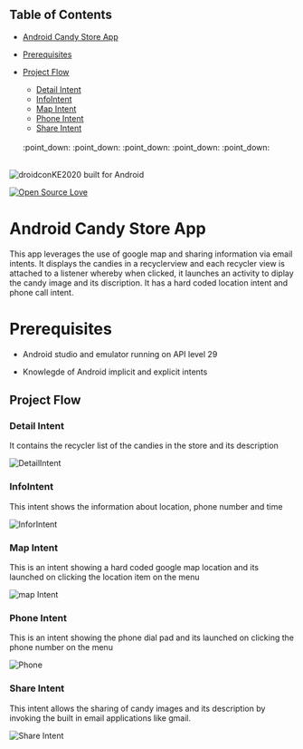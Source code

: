 ## Table of Contents

  - [Android Candy Store App](#android-candy-store-app)
  - [Prerequisites](#prerequisites)
  - [Project Flow](#project-flow)
    - [Detail Intent](#detail-intent)
    - [InfoIntent](#inforintent)
    - [Map Intent](#map-intent)
    - [Phone Intent](#phone-intent)
    - [Share Intent](#share-intent)
    
    <br>
    :point_down: :point_down: :point_down: :point_down: :point_down:
    
    
<br>

   <img align="center" src="https://forthebadge.com/images/badges/built-for-android.svg" alt="droidconKE2020 built for Android">


[![Open Source Love](https://badges.frapsoft.com/os/v1/open-source.svg?v=103)](https://github.com/ochudidesterio/AAD-candy-coded)


# Android Candy Store App

This app leverages the use of google map and sharing information via email intents. It displays the candies in a recyclerview and each recycler view is attached to a 
listener whereby when clicked, it launches an activity to diplay the candy image and its discription. It has a hard coded location intent and phone call intent.

# Prerequisites

- Android studio and emulator running on API level 29

- Knowlegde of Android implicit and explicit intents


## Project Flow


### Detail Intent


It contains the recycler list of the candies in the store and its description


![DetailIntent](https://github.com/ochudidesterio/AAD-candy-coded/blob/master/images/DetailIntent.png?raw=true)



### InfoIntent


This intent shows the information about location, phone number and time


![InforIntent](https://github.com/ochudidesterio/AAD-candy-coded/blob/master/images/InfoIntent.png?raw=true)


### Map Intent


This is an intent showing a hard coded google map location and its launched on clicking the location item on the menu


![map Intent](https://github.com/ochudidesterio/AAD-candy-coded/blob/master/images/MapIntent.png?raw=true)



### Phone Intent


This is an intent showing the phone dial pad and its launched on clicking the phone number on the menu


![Phone](https://github.com/ochudidesterio/AAD-candy-coded/blob/master/images/PhoneIntent.png?raw=true)


### Share Intent


This intent allows the sharing of candy images and its description  by invoking the built in email applications like gmail.


![Share Intent](https://github.com/ochudidesterio/AAD-candy-coded/blob/master/images/ShareIntent.png?raw=true)




